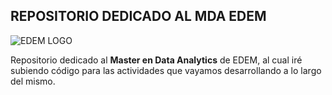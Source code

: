 
## REPOSITORIO DEDICADO AL MDA EDEM

![EDEM LOGO](https://meltgroup.com/wp-content/uploads/2018/12/EDEM-1.jpg.webp)

Repositorio dedicado al **Master en Data Analytics** de EDEM, al cual iré subiendo código para las actividades
que vayamos desarrollando a lo largo del mismo.



